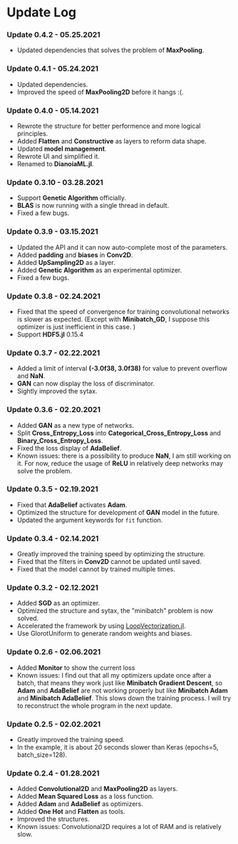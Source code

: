 # Update Log

### Update 0.4.2 - 05.25.2021
- Updated dependencies that solves the problem of **MaxPooling**. 

### Update 0.4.1 - 05.24.2021
- Updated dependencies. 
- Improved the speed of **MaxPooling2D** before it hangs :(. 

### Update 0.4.0 - 05.14.2021
- Rewrote the structure for better performence and more logical principles. 
- Added **Flatten** and **Constructive** as layers to reform data shape. 
- Updated **model management**. 
- Rewrote UI and simplified it. 
- Renamed to **DianoiaML.jl**. 

### Update 0.3.10 - 03.28.2021
- Support **Genetic Algorithm** officially. 
- **BLAS** is now running with a single thread in default. 
- Fixed a few bugs. 

### Update 0.3.9 - 03.15.2021
- Updated the API and it can now auto-complete most of the parameters. 
- Added **padding** and **biases** in **Conv2D**. 
- Added **UpSampling2D** as a layer. 
- Added **Genetic Algorithm** as an experimental optimizer. 
- Fixed a few bugs. 

### Update 0.3.8 - 02.24.2021
- Fixed that the speed of convergence for training convolutional networks is slower as expected. (Except with **Minibatch_GD**, I suppose this optimizer is just inefficient in this case. )
- Support **HDF5.jl** 0.15.4

### Update 0.3.7 - 02.22.2021
- Added a limit of interval **(-3.0f38, 3.0f38)** for value to prevent overflow and **NaN**. 
- **GAN** can now display the loss of discriminator. 
- Sightly improved the sytax. 

### Update 0.3.6 - 02.20.2021
- Added **GAN** as a new type of networks. 
- Split **Cross_Entropy_Loss** into **Categorical_Cross_Entropy_Loss** and **Binary_Cross_Entropy_Loss**. 
- Fixed the loss display of **AdaBelief**. 
- Known issues: there is a possibility to produce **NaN**, I am still working on it. For now, reduce the usage of **ReLU** in relatively deep networks may solve the problem. 

### Update 0.3.5 - 02.19.2021
- Fixed that **AdaBelief** activates **Adam**. 
- Optimized the structure for development of **GAN** model in the future. 
- Updated the argument keywords for `fit` function. 

### Update 0.3.4 - 02.14.2021
- Greatly improved the training speed by optimizing the structure. 
- Fixed that the filters in **Conv2D** cannot be updated until saved. 
- Fixed that the model cannot by trained multiple times. 

### Update 0.3.2 - 02.12.2021
- Added **SGD** as an optimizer.
- Optimized the structure and sytax, the "minibatch" problem is now solved. 
- Accelerated the framework by using [LoopVectorization.jl](https://github.com/chriselrod/LoopVectorization.jl).
- Use GlorotUniform to generate random weights and biases. 

### Update 0.2.6 - 02.06.2021
- Added **Monitor** to show the current loss
- Known issues: I find out that all my optimizers update once after a batch, that means they work just like **Minibatch Gradient Descent**, so **Adam** and **AdaBelief** are not working properly but like **Minibatch Adam** and **Minibatch AdaBelief**. This slows down the training process. I will try to reconstruct the whole program in the next update. 

### Update 0.2.5 - 02.02.2021
- Greatly improved the training speed.
- In the example, it is about 20 seconds slower than Keras (epochs=5, batch_size=128). 

### Update 0.2.4 - 01.28.2021
- Added **Convolutional2D** and **MaxPooling2D** as layers.
- Added **Mean Squared Loss** as a loss function.
- Added **Adam** and **AdaBelief** as optimizers.
- Added **One Hot** and **Flatten** as tools.
- Improved the structures.
- Known issues: Convolutional2D requires a lot of RAM and is relatively slow. 
